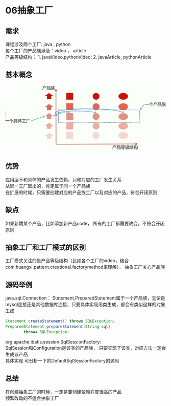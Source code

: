 
# 06抽象工厂

## 需求
课程涉及两个工厂: java , python   
每个工厂的产品族涉及：video ， article   
产品等级结构： 1. javaVideo,pythonVideo; 2. javaArticle, pythonArticle
## 基本概念

![img](./img/06_2019-08-22_00-46-31.png)

## 优势
应用层不和具体的产品发生依赖，只和对应的工厂发生关系   
从同一工厂取出的，肯定属于同一个产品族   
在扩展的时候，只需要创建对应的产品族工厂以及对应的产品，符合开闭原则

## 缺点
如果新增某个产品，比如添加新产品code， 所有的工厂都需要改变，不符合开闭原则

## 抽象工厂和工厂模式的区别

工厂模式关注的是产品等级结构（比如各个工厂的video，结合com.huangxi.pattern.creational.factorymethod来理解）， 抽象工厂关心产品族

## 源码举例

java.sql.Connection：
Statement,PreparedStatement属于一个产品族，无论是mysql连接还是其他数据库连接，只要具体实现用类生成，都会有类似这样的对象生成
```java
Statement createStatement() throws SQLException;
PreparedStatement prepareStatement(String sql)
        throws SQLException;
```

org.apache.ibatis.session.SqlSessionFactory:   
SqlSession和Configuration是该类的产品族， 只要实现了该类，对应方法一定会生成该产品   
具体实现 可分析一下的DefaultSqlSessionFactory的源码     


## 总结
在创建抽象工厂的时候，一定是要创建依赖程度很高的产品    
频繁改动的不适合抽象工厂   
 
